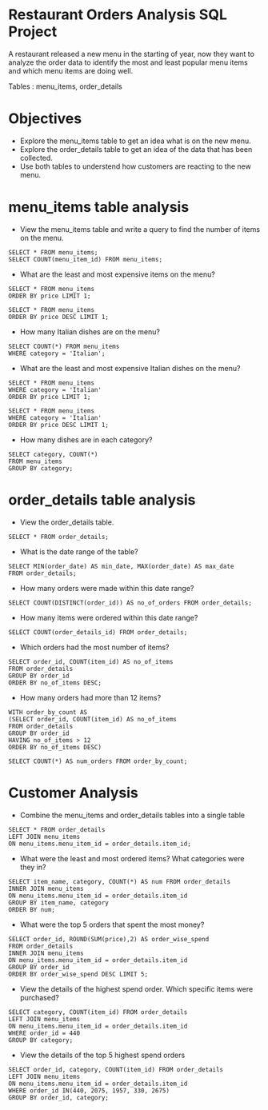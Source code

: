 # Restaurant Orders Analysis SQL Project
A restaurant released a new menu in the starting of year, now they want to analyze the order data to identify the most and least popular menu items and which menu items are doing well.

Tables : menu_items, order_details

# Objectives 
- Explore the menu_items table to get an idea what is on the new menu.
- Explore the order_details table to get an idea of the data that has been collected.
- Use both tables to understend how customers are reacting to the new menu.

# menu_items table analysis
- View the menu_items table and write a query to find the number of items on the menu.<br/>
```
SELECT * FROM menu_items;
SELECT COUNT(menu_item_id) FROM menu_items;
```

- What are the least and most expensive items on the menu?<br/>
```
SELECT * FROM menu_items 
ORDER BY price LIMIT 1;
```
```
SELECT * FROM menu_items
ORDER BY price DESC LIMIT 1;
```

- How many Italian dishes are on the menu? 
```
SELECT COUNT(*) FROM menu_items
WHERE category = 'Italian';
```

- What are the least and most expensive Italian dishes on the menu?
```
SELECT * FROM menu_items
WHERE category = 'Italian'
ORDER BY price LIMIT 1;
```
```
SELECT * FROM menu_items
WHERE category = 'Italian'
ORDER BY price DESC LIMIT 1;
```

- How many dishes are in each category? 
```
SELECT category, COUNT(*)
FROM menu_items
GROUP BY category;
```
# order_details table analysis
- View the order_details table. 
```
SELECT * FROM order_details;
```

- What is the date range of the table?
```
SELECT MIN(order_date) AS min_date, MAX(order_date) AS max_date
FROM order_details;
```

- How many orders were made within this date range? 
```
SELECT COUNT(DISTINCT(order_id)) AS no_of_orders FROM order_details;
```

- How many items were ordered within this date range?
```
SELECT COUNT(order_details_id) FROM order_details;
```

- Which orders had the most number of items?
```
SELECT order_id, COUNT(item_id) AS no_of_items
FROM order_details
GROUP BY order_id
ORDER BY no_of_items DESC;
```

- How many orders had more than 12 items?
```
WITH order_by_count AS
(SELECT order_id, COUNT(item_id) AS no_of_items
FROM order_details
GROUP BY order_id
HAVING no_of_items > 12
ORDER BY no_of_items DESC) 

SELECT COUNT(*) AS num_orders FROM order_by_count;
```
# Customer Analysis
- Combine the menu_items and order_details tables into a single table
```
SELECT * FROM order_details 
LEFT JOIN menu_items
ON menu_items.menu_item_id = order_details.item_id;
```
- What were the least and most ordered items? What categories were they in?
```
SELECT item_name, category, COUNT(*) AS num FROM order_details 
INNER JOIN menu_items
ON menu_items.menu_item_id = order_details.item_id
GROUP BY item_name, category
ORDER BY num;
```

- What were the top 5 orders that spent the most money?
```
SELECT order_id, ROUND(SUM(price),2) AS order_wise_spend 
FROM order_details 
INNER JOIN menu_items
ON menu_items.menu_item_id = order_details.item_id
GROUP BY order_id
ORDER BY order_wise_spend DESC LIMIT 5;
```

- View the details of the highest spend order. Which specific items were purchased?
```
SELECT category, COUNT(item_id) FROM order_details 
LEFT JOIN menu_items
ON menu_items.menu_item_id = order_details.item_id
WHERE order_id = 440
GROUP BY category;
```

- View the details of the top 5 highest spend orders
```
SELECT order_id, category, COUNT(item_id) FROM order_details 
LEFT JOIN menu_items
ON menu_items.menu_item_id = order_details.item_id
WHERE order_id IN(440, 2075, 1957, 330, 2675)
GROUP BY order_id, category;
```
